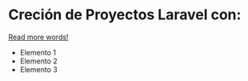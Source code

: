 # Creción de Proyectos Laravel con:

[Read more words!](docs/more_words.md)

+ Elemento 1
+ Elemento 2
+ Elemento 3
